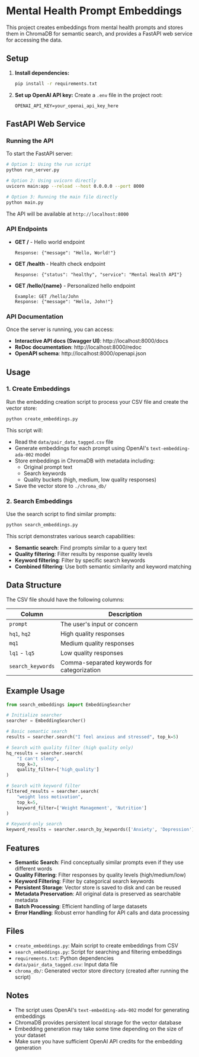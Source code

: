 # Mental Health Prompt Embeddings

This project creates embeddings from mental health prompts and stores them in ChromaDB for semantic search, and provides a FastAPI web service for accessing the data.

## Setup

1. **Install dependencies:**

   ```bash
   pip install -r requirements.txt
   ```

2. **Set up OpenAI API key:**
   Create a `.env` file in the project root:
   ```
   OPENAI_API_KEY=your_openai_api_key_here
   ```

## FastAPI Web Service

### Running the API

To start the FastAPI server:

```bash
# Option 1: Using the run script
python run_server.py

# Option 2: Using uvicorn directly
uvicorn main:app --reload --host 0.0.0.0 --port 8000

# Option 3: Running the main file directly
python main.py
```

The API will be available at `http://localhost:8000`

### API Endpoints

- **GET /** - Hello world endpoint

  ```
  Response: {"message": "Hello, World!"}
  ```

- **GET /health** - Health check endpoint

  ```
  Response: {"status": "healthy", "service": "Mental Health API"}
  ```

- **GET /hello/{name}** - Personalized hello endpoint
  ```
  Example: GET /hello/John
  Response: {"message": "Hello, John!"}
  ```

### API Documentation

Once the server is running, you can access:

- **Interactive API docs (Swagger UI)**: http://localhost:8000/docs
- **ReDoc documentation**: http://localhost:8000/redoc
- **OpenAPI schema**: http://localhost:8000/openapi.json

## Usage

### 1. Create Embeddings

Run the embedding creation script to process your CSV file and create the vector store:

```bash
python create_embeddings.py
```

This script will:

- Read the `data/pair_data_tagged.csv` file
- Generate embeddings for each prompt using OpenAI's `text-embedding-ada-002` model
- Store embeddings in ChromaDB with metadata including:
  - Original prompt text
  - Search keywords
  - Quality buckets (high, medium, low quality responses)
- Save the vector store to `./chroma_db/`

### 2. Search Embeddings

Use the search script to find similar prompts:

```bash
python search_embeddings.py
```

This script demonstrates various search capabilities:

- **Semantic search**: Find prompts similar to a query text
- **Quality filtering**: Filter results by response quality levels
- **Keyword filtering**: Filter by specific search keywords
- **Combined filtering**: Use both semantic similarity and keyword matching

## Data Structure

The CSV file should have the following columns:

| Column            | Description                                 |
| ----------------- | ------------------------------------------- |
| `prompt`          | The user's input or concern                 |
| `hq1`, `hq2`      | High quality responses                      |
| `mq1`             | Medium quality responses                    |
| `lq1` - `lq5`     | Low quality responses                       |
| `search_keywords` | Comma-separated keywords for categorization |

## Example Usage

```python
from search_embeddings import EmbeddingSearcher

# Initialize searcher
searcher = EmbeddingSearcher()

# Basic semantic search
results = searcher.search("I feel anxious and stressed", top_k=5)

# Search with quality filter (high quality only)
hq_results = searcher.search(
    "I can't sleep",
    top_k=3,
    quality_filter=['high_quality']
)

# Search with keyword filter
filtered_results = searcher.search(
    "weight loss motivation",
    top_k=5,
    keyword_filter=['Weight Management', 'Nutrition']
)

# Keyword-only search
keyword_results = searcher.search_by_keywords(['Anxiety', 'Depression'])
```

## Features

- **Semantic Search**: Find conceptually similar prompts even if they use different words
- **Quality Filtering**: Filter responses by quality levels (high/medium/low)
- **Keyword Filtering**: Filter by categorical search keywords
- **Persistent Storage**: Vector store is saved to disk and can be reused
- **Metadata Preservation**: All original data is preserved as searchable metadata
- **Batch Processing**: Efficient handling of large datasets
- **Error Handling**: Robust error handling for API calls and data processing

## Files

- `create_embeddings.py`: Main script to create embeddings from CSV
- `search_embeddings.py`: Script for searching and filtering embeddings
- `requirements.txt`: Python dependencies
- `data/pair_data_tagged.csv`: Input data file
- `chroma_db/`: Generated vector store directory (created after running the script)

## Notes

- The script uses OpenAI's `text-embedding-ada-002` model for generating embeddings
- ChromaDB provides persistent local storage for the vector database
- Embedding generation may take some time depending on the size of your dataset
- Make sure you have sufficient OpenAI API credits for the embedding generation
